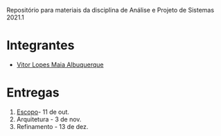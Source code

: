 Repositório para materiais da disciplina de Análise e Projeto de Sistemas 2021.1

# Integrantes
- [Vitor Lopes Maia Albuquerque](mailto:vlma@cin.ufpe.br)

# Entregas
1. [Escopo](./sms/README.md)- 11 de out.
2. Arquitetura              -  3 de nov.
3. Refinamento              - 13 de dez.


